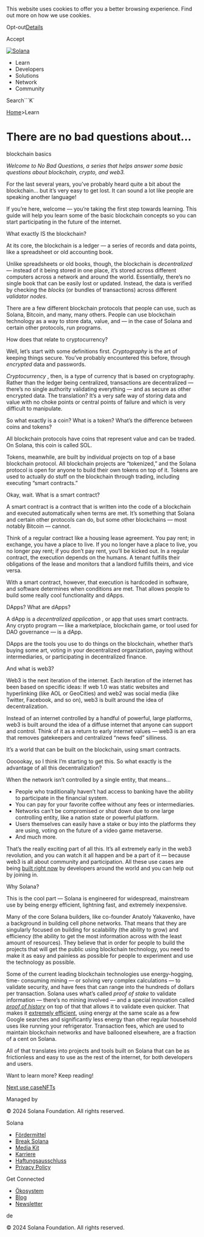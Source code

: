 This website uses cookies to offer you a better browsing experience. Find out
more on how we use cookies.

Opt-out[Details](/de/privacy-policy#collection-of-information)

Accept

[![Solana](/_next/static/media/logotype.e4df684f.svg)](/de)

  * Learn
  * Developers
  * Solutions
  * Network
  * Community

Search```K`

[Home](/de)>Learn

# There are no bad questions about...  
blockchain basics

 _Welcome to No Bad Questions, a series that helps answer some basic questions
about blockchain, crypto, and web3._

For the last several years, you’ve probably heard quite a bit about the
blockchain… but it’s very easy to get lost. It can sound a lot like people are
speaking another language!

If you’re here, welcome — you’re taking the first step towards learning. This
guide will help you learn some of the basic blockchain concepts so you can
start participating in the future of the internet.

What exactly IS the blockchain?

At its core, the blockchain is a ledger — a series of records and data points,
like a spreadsheet or old accounting book.

Unlike spreadsheets or old books, though, the blockchain is _decentralized_ —
instead of it being stored in one place, it’s stored across different
computers across a network and around the world. Essentially, there’s no
single book that can be easily lost or updated. Instead, the data is verified
by checking the _blocks_ (or bundles of transactions) across different
_validator nodes_.

There are a few different blockchain protocols that people can use, such as
Solana, Bitcoin, and many, many others. People can use blockchain technology
as a way to store data, value, and — in the case of Solana and certain other
protocols, run programs.

How does that relate to cryptocurrency?

Well, let’s start with some definitions first. _Cryptography_ is the art of
keeping things secure. You’ve probably encountered this before, through
_encrypted_ data and passwords.

_Cryptocurrency_ , then, is a type of currency that is based on cryptography.
Rather than the ledger being centralized, transactions are decentralized —
there’s no single authority validating everything — and as secure as other
encrypted data. The translation? It’s a very safe way of storing data and
value with no choke points or central points of failure and which is very
difficult to manipulate.

So what exactly is a coin? What is a token? What’s the difference between
coins and tokens?

All blockchain protocols have coins that represent value and can be traded. On
Solana, this coin is called SOL.

Tokens, meanwhile, are built by individual projects on top of a base
blockchain protocol. All blockchain projects are “tokenized,” and the Solana
protocol is open for anyone to build their own tokens on top of it. Tokens are
used to actually do stuff on the blockchain through trading, including
executing “smart contracts.”

Okay, wait. What is a smart contract?

A smart contract is a contract that is written into the code of a blockchain
and executed automatically when terms are met. It’s something that Solana and
certain other protocols can do, but some other blockchains — most notably
Bitcoin — cannot.

Think of a regular contract like a housing lease agreement. You pay rent; in
exchange, you have a place to live. If you no longer have a place to live, you
no longer pay rent; if you don’t pay rent, you’ll be kicked out. In a regular
contract, the execution depends on the humans. A tenant fulfills their
obligations of the lease and monitors that a landlord fulfills theirs, and
vice versa.

With a smart contract, however, that execution is hardcoded in software, and
software determines when conditions are met. That allows people to build some
really cool functionality and dApps.

DApps? What are dApps?

A dApp is a _decentralized application_ , or app that uses smart contracts.
Any crypto program — like a marketplace, blockchain game, or tool used for DAO
governance — is a dApp.

DApps are the tools you use to do things on the blockchain, whether that’s
buying some art, voting in your decentralized organization, paying without
intermediaries, or participating in decentralized finance.

And what is web3?

Web3 is the next iteration of the internet. Each iteration of the internet has
been based on specific ideas: If web 1.0 was static websites and hyperlinking
(like AOL or GeoCities) and web2 was social media (like Twitter, Facebook, and
so on), web3 is built around the idea of decentralization.

Instead of an internet controlled by a handful of powerful, large platforms,
web3 is built around the idea of a diffuse internet that anyone can support
and control. Think of it as a return to early internet values — web3 is an era
that removes gatekeepers and centralized “news feed” silliness.

It’s a world that can be built on the blockchain, using smart contracts.

Oooookay, so I think I’m starting to get this. So what exactly is the
advantage of all this decentralization?

When the network isn’t controlled by a single entity, that means…

  * People who traditionally haven’t had access to banking have the ability to participate in the financial system.
  * You can pay for your favorite coffee without any fees or intermediaries.
  * Networks can’t be compromised or shut down due to one large controlling entity, like a nation state or powerful platform.
  * Users themselves can easily have a stake or buy into the platforms they are using, voting on the future of a video game metaverse.
  * And much more.

That’s the really exciting part of all this. It’s all extremely early in the
web3 revolution, and you can watch it all happen and be a part of it — because
web3 is all about community and participation. All these use cases are being
[built right now](https://solana.com/events) by developers around the world
and you can help out by joining in.

Why Solana?

This is the cool part — Solana is engineered for widespread, mainstream use by
being energy efficient, lightning fast, and extremely inexpensive.

Many of the core Solana builders, like co-founder Anatoly Yakavenko, have a
background in building cell phone networks. That means that they are
singularly focused on building for scalability (the ability to grow) and
efficiency (the ability to get the most information across with the least
amount of resources). They believe that in order for people to build the
projects that will get the public using blockchain technology, you need to
make it as easy and painless as possible for people to experiment and use the
technology as possible.

Some of the current leading blockchain technologies use energy-hogging, time-
consuming mining — or solving very complex calculations — to validate
security, and have fees that can range into the hundreds of dollars per
transaction. Solana uses what’s called _proof of stake_ to validate
information — there’s no mining involved — and a special innovation called
_[proof of history](https://solana.com/news/proof-of-history)_ on top of that
that allows it to validate even quicker. That makes it [extremely
efficient](http://solana.com/environment), using energy at the same scale as a
few Google searches and significantly less energy than other regular household
uses like running your refrigerator. Transaction fees, which are used to
maintain blockchain networks and have ballooned elsewhere, are a fraction of a
cent on Solana.

All of that translates into projects and tools built on Solana that can be as
frictionless and easy to use as the rest of the internet, for both developers
and users.

Want to learn more? Keep reading!

[Next use caseNFTs](/de/learn/nfts)

Managed by

[](/de)

[](/youtube)[](/twitter)[](/discord)[](/reddit)[](/github)[](/telegram)

© 2024 Solana Foundation. All rights reserved.

Solana

  * [Fördermittel](https://solana.org/grants)
  * [Break Solana](https://break.solana.com/)
  * [Media Kit](/de/branding)
  * [Karriere](https://jobs.solana.com/)
  * [Haftungsausschluss](/de/tos)
  * [Privacy Policy](/de/privacy-policy)

Get Connected

  * [Ökosystem](/de/ecosystem)
  * [Blog](/de/news)
  * [Newsletter](/de/newsletter)

de

© 2024 Solana Foundation. All rights reserved.

